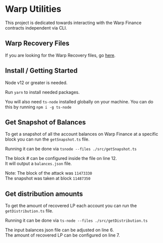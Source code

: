 # Warp Utilities

This project is dedicated towards interacting with the Warp Finance contracts independent via CLI.

## Warp Recovery Files

If you are looking for the Warp Recovery files, go [here](./recovery/README.md).

## Install / Getting Started

Node v12 or greater is needed. 

Run `yarn` to install needed packages.

You will also need `ts-node` installed globally on your machine.
You can do this by running `npm i -g ts-node`

## Get Snapshot of Balances

To get a snapshot of all the account balances on Warp Finance at a specific block you can run the `getSnapshot.ts` file.

Running it can be done via `tsnode --files ./src/getSnapshot.ts`

The block # can be configured inside the file on line 12.  
It will output a `balances.json` file.

Note: The block of the attack was `11473330`  
The snapshot was taken at block `11487350`

## Get distribution amounts

To get the amount of recovered LP each account you can run the `getDistribution.ts` file.

Running it can be done via `ts-node --files ./src/getDistribution.ts`

The input balances json file can be adjusted on line 6.  
The amount of recovered LP can be configured on line 7.

